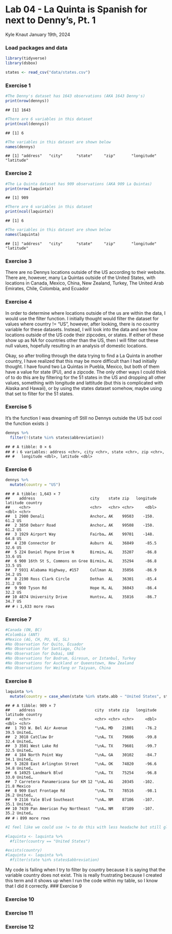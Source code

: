 Lab 04 - La Quinta is Spanish for next to Denny’s, Pt. 1
================
Kyle Knaut
January 19th, 2024

### Load packages and data

``` r
library(tidyverse) 
library(dsbox) 
```

``` r
states <- read_csv("data/states.csv")
```

### Exercise 1

``` r
#The Denny's dataset has 1643 observations (AKA 1643 Denny's)
print(nrow(dennys))
```

    ## [1] 1643

``` r
#There are 6 variables in this dataset
print(ncol(dennys))
```

    ## [1] 6

``` r
#The variables in this dataset are shown below
names(dennys)
```

    ## [1] "address"   "city"      "state"     "zip"       "longitude" "latitude"

### Exercise 2

``` r
#The La Quinta dataset has 909 observations (AKA 909 La Quintas)
print(nrow(laquinta))
```

    ## [1] 909

``` r
#There are 6 variables in this dataset
print(ncol(laquinta))
```

    ## [1] 6

``` r
#The variables in this dataset are shown below
names(laquinta)
```

    ## [1] "address"   "city"      "state"     "zip"       "longitude" "latitude"

### Exercise 3

There are no Dennys locations outside of the US according to their
website. There are, however, many La Quintas outside of the United
States, with locations in Canada, Mexico, China, New Zealand, Turkey,
The United Arab Emirates, Chile, Colombia, and Ecuador

### Exercise 4

In order to determine where locations outside of the us are within the
data, I would use the filter function. I initially thought would filter
the dataset for values where country != “US”, however, after looking,
there is no country variable for these datasets. Instead, I will look
into the data and see how locations outside of the US code their
zipcodes, or states. If either of these show up as NA for countries
other than the US, then I will filter out these null values, hopefully
resulting in an analysis of domestic locations.

Okay, so after trolling through the data trying to find a La Quinta in
another country, I have realized that this may be more difficult than I
had initially thought. I have found two La Quintas in Puebla, Mexico,
but both of them have a value for state (PU), and a zipcode. The only
other ways I could think of to do this are by filtering for the 51
states in the US and dropping all other values, something with longitude
and lattitude (but this is complicated with Alaska and Hawaii), or by
using the states dataset somehow, maybe using that set to filter for the
51 states.

### Exercise 5

It’s the function I was dreaming of! Still no Dennys outside the US but
cool the function exists :)

``` r
dennys %>%
  filter(!(state %in% states$abbreviation))
```

    ## # A tibble: 0 × 6
    ## # ℹ 6 variables: address <chr>, city <chr>, state <chr>, zip <chr>,
    ## #   longitude <dbl>, latitude <dbl>

### Exercise 6

``` r
dennys %>%
  mutate(country = "US")
```

    ## # A tibble: 1,643 × 7
    ##    address                        city    state zip   longitude latitude country
    ##    <chr>                          <chr>   <chr> <chr>     <dbl>    <dbl> <chr>  
    ##  1 2900 Denali                    Anchor… AK    99503    -150.      61.2 US     
    ##  2 3850 Debarr Road               Anchor… AK    99508    -150.      61.2 US     
    ##  3 1929 Airport Way               Fairba… AK    99701    -148.      64.8 US     
    ##  4 230 Connector Dr               Auburn  AL    36849     -85.5     32.6 US     
    ##  5 224 Daniel Payne Drive N       Birmin… AL    35207     -86.8     33.6 US     
    ##  6 900 16th St S, Commons on Gree Birmin… AL    35294     -86.8     33.5 US     
    ##  7 5931 Alabama Highway, #157     Cullman AL    35056     -86.9     34.2 US     
    ##  8 2190 Ross Clark Circle         Dothan  AL    36301     -85.4     31.2 US     
    ##  9 900 Tyson Rd                   Hope H… AL    36043     -86.4     32.2 US     
    ## 10 4874 University Drive          Huntsv… AL    35816     -86.7     34.7 US     
    ## # ℹ 1,633 more rows

### Exercise 7

``` r
#Canada (ON, BC)
#Colombia (ANT)
#Mexico (AG, CH, PU, VE, SL)
#No Observation for Quito, Ecuador
#No Observation for Santiago, Chile
#No Observation for Dubai, UAE
#No Observations for Bodrum, Giresun, or Istanbul, Turkey
#No Observations for Auckland or Queenstown, New Zealand
#No Observations for Weifang or Taiyuan, China
```

### Exercise 8

``` r
laquinta %>%
  mutate(country = case_when(state %in% state.abb ~ "United States", state %in% c("ON", "BC") ~ "Canada", state == "ANT" ~ "Colombia", state %in% c("AG", "CH", "PU", "VE", "SL") ~ "Mexico"))
```

    ## # A tibble: 909 × 7
    ##    address                          city  state zip   longitude latitude country
    ##    <chr>                            <chr> <chr> <chr>     <dbl>    <dbl> <chr>  
    ##  1 793 W. Bel Air Avenue            "\nA… MD    21001     -76.2     39.5 United…
    ##  2 3018 CatClaw Dr                  "\nA… TX    79606     -99.8     32.4 United…
    ##  3 3501 West Lake Rd                "\nA… TX    79601     -99.7     32.5 United…
    ##  4 184 North Point Way              "\nA… GA    30102     -84.7     34.1 United…
    ##  5 2828 East Arlington Street       "\nA… OK    74820     -96.6     34.8 United…
    ##  6 14925 Landmark Blvd              "\nA… TX    75254     -96.8     33.0 United…
    ##  7 Carretera Panamericana Sur KM 12 "\nA… AG    20345    -102.      21.8 Mexico 
    ##  8 909 East Frontage Rd             "\nA… TX    78516     -98.1     26.2 United…
    ##  9 2116 Yale Blvd Southeast         "\nA… NM    87106    -107.      35.1 United…
    ## 10 7439 Pan American Fwy Northeast  "\nA… NM    87109    -107.      35.2 United…
    ## # ℹ 899 more rows

``` r
#I feel like we could use != to do this with less headache but still glad for the experience

#laquinta <- laquinta %>%
  #filter(country == "United States")

#exists(country)
#laquinta <- laquinta %>%
  #filter(state %in% states$abbreviation)
```

My code is failing when I try to filter by country because it is saying
that the variable country does not exist. This is really frustrating
because I created this term and it shows up when I run the code within
my table, so I know that I did it correctly. \### Exercise 9

### Exercise 10

### Exercise 11

### Exercise 12
